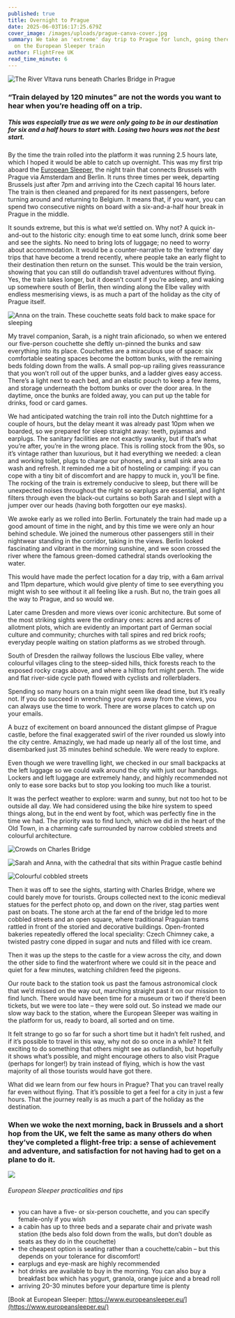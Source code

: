 ```yaml
---
published: true
title: Overnight to Prague
date: 2025-06-03T16:17:25.679Z
cover_image: /images/uploads/prague-canva-cover.jpg
summary: We take an 'extreme' day trip to Prague for lunch, going there and back
  on the European Sleeper train
author: FlightFree UK
read_time_minute: 6
---
```

![](/images/uploads/prague-canva-3-.jpg "The River Vltava runs beneath Charles Bridge in Prague")

### “Train delayed by 120 minutes” are not the words you want to hear when you’re heading off on a trip.

##### This was especially true as we were only going to be in our destination for six and a half hours to start with. Losing two hours was not the best start.

By the time the train rolled into the platform it was running 2.5 hours late, which I hoped it would be able to catch up overnight. This was my first trip aboard the [European Sleeper](https://www.europeansleeper.eu/), the night train that connects Brussels with Prague via Amsterdam and Berlin. It runs three times per week, departing Brussels just after 7pm and arriving into the Czech capital 16 hours later. The train is then cleaned and prepared for its next passengers, before turning around and returning to Belgium. It means that, if you want, you can spend two consecutive nights on board with a six-and-a-half hour break in Prague in the middle.

It sounds extreme, but this is what we’d settled on. Why not? A quick in-and-out to the historic city: enough time to eat some lunch, drink some beer and see the sights. No need to bring lots of luggage; no need to worry about accommodation. It would be a counter-narrative to the ‘extreme’ day trips that have become a trend recently, where people take an early flight to their destination then return on the sunset. This would be the train version, showing that you can still do outlandish travel adventures without flying. Yes, the train takes longer, but it doesn’t count if you’re asleep, and waking up somewhere south of Berlin, then winding along the Elbe valley with endless mesmerising views, is as much a part of the holiday as the city of Prague itself.

![](/images/uploads/european-sleeper_ahughes.jpg "Anna on the train. These couchette seats fold back to make space for sleeping")

My travel companion, Sarah, is a night train aficionado, so when we entered our five-person couchette she deftly un-pinned the bunks and saw everything into its place. Couchettes are a miraculous use of space: six comfortable seating spaces become the bottom bunks, with the remaining beds folding down from the walls. A small pop-up railing gives reassurance that you won’t roll out of the upper bunks, and a ladder gives easy access. There’s a light next to each bed, and an elastic pouch to keep a few items, and storage underneath the bottom bunks or over the door area. In the daytime, once the bunks are folded away, you can put up the table for drinks, food or card games. 

We had anticipated watching the train roll into the Dutch nighttime for a couple of hours, but the delay meant it was already past 10pm when we boarded, so we prepared for sleep straight away: teeth, pyjamas and earplugs. The sanitary facilities are not exactly swanky, but if that’s what you’re after, you’re in the wrong place. This is rolling stock from the 90s, so it’s vintage rather than luxurious, but it had everything we needed: a clean and working toilet, plugs to charge our phones, and a small sink area to wash and refresh. It reminded me a bit of hosteling or camping: if you can cope with a tiny bit of discomfort and are happy to muck in, you’ll be fine. The rocking of the train is extremely conducive to sleep, but there will be unexpected noises throughout the night so earplugs are essential, and light filters through even the black-out curtains so both Sarah and I slept with a jumper over our heads (having both forgotten our eye masks).

We awoke early as we rolled into Berlin. Fortunately the train had made up a good amount of time in the night, and by this time we were only an hour behind schedule. We joined the numerous other passengers still in their nightwear standing in the corridor, taking in the views. Berlin looked fascinating and vibrant in the morning sunshine, and we soon crossed the river where the famous green-domed cathedral stands overlooking the water. 

This would have made the perfect location for a day trip, with a 6am arrival and 11pm departure, which would give plenty of time to see everything you might wish to see without it all feeling like a rush. But no, the train goes all the way to Prague, and so would we.

Later came Dresden and more views over iconic architecture. But some of the most striking sights were the ordinary ones: acres and acres of allotment plots, which are evidently an important part of German social culture and community; churches with tall spires and red brick roofs; everyday people waiting on station platforms as we strobed through. 

South of Dresden the railway follows the luscious Elbe valley, where colourful villages cling to the steep-sided hills, thick forests reach to the exposed rocky crags above, and where a hilltop fort might perch. The wide and flat river-side cycle path flowed with cyclists and rollerbladers. 

Spending so many hours on a train might seem like dead time, but it’s really not. If you do succeed in wrenching your eyes away from the views, you can always use the time to work. There are worse places to catch up on your emails.

A buzz of excitement on board announced the distant glimpse of Prague castle, before the final exaggerated swirl of the river rounded us slowly into the city centre. Amazingly, we had made up nearly all of the lost time, and disembarked just 35 minutes behind schedule. We were ready to explore. 

Even though we were travelling light, we checked in our small backpacks at the left luggage so we could walk around the city with just our handbags. Lockers and left luggage are extremely handy, and highly recommended not only to ease sore backs but to stop you looking too much like a tourist.

It was the perfect weather to explore: warm and sunny, but not too hot to be outside all day. We had considered using the bike hire system to speed things along, but in the end went by foot, which was perfectly fine in the time we had. The priority was to find lunch, which we did in the heart of the Old Town, in a charming cafe surrounded by narrow cobbled streets and colourful architecture. 

![](/images/uploads/img_1976.jpg "Crowds on Charles Bridge")

![](/images/uploads/img_1982.jpg "Sarah and Anna, with the cathedral that sits within Prague castle behind")

![](/images/uploads/prague-canva-2-.jpg "Colourful cobbled streets")

Then it was off to see the sights, starting with Charles Bridge, where we could barely move for tourists. Groups collected next to the iconic medieval statues for the perfect photo op, and down on the river, stag parties went past on boats. The stone arch at the far end of the bridge led to more cobbled streets and an open square, where traditional Praguian trams rattled in front of the storied and decorative buildings. Open-fronted bakeries repeatedly offered the local speciality: Czech Chimney cake, a twisted pastry cone dipped in sugar and nuts and filled with ice cream. 

Then it was up the steps to the castle for a view across the city, and down the other side to find the waterfront where we could sit in the peace and quiet for a few minutes, watching children feed the pigeons. 

Our route back to the station took us past the famous astronomical clock that we’d missed on the way out, marching straight past it on our mission to find lunch. There would have been time for a museum or two if there’d been tickets, but we were too late – they were sold out. So instead we made our slow way back to the station, where the European Sleeper was waiting in the platform for us, ready to board, all sorted and on time.

It felt strange to go so far for such a short time but it hadn’t felt rushed, and if it’s possible to travel in this way, why not do so once in a while? It felt exciting to do something that others might see as outlandish, but hopefully it shows what’s possible, and might encourage others to also visit Prague (perhaps for longer!) by train instead of flying, which is how the vast majority of all those tourists would have got there.

What did we learn from our few hours in Prague? That you can travel really far even without flying. That it’s possible to get a feel for a city in just a few hours. That the journey really is as much a part of the holiday as the destination. 

### When we woke the next morning, back in Brussels and a short hop from the UK, we felt the same as many others do when they’ve completed a flight-free trip: a sense of achievement and adventure, and satisfaction for not having had to get on a plane to do it.

![](/images/uploads/euro-express_ahughes.jpg)

###### European Sleeper practicalities and tips

* you can have a five- or six-person couchette, and you can specify female-only if you wish
* a cabin has up to three beds and a separate chair and private wash station (the beds also fold down from the walls, but don’t double as seats as they do in the couchette)
* the cheapest option is seating rather than a couchette/cabin – but this depends on your tolerance for discomfort!
* earplugs and eye-mask are highly recommended
* hot drinks are available to buy in the morning. You can also buy a breakfast box which has yogurt, granola, orange juice and a bread roll
* arriving 20-30 minutes before your departure time is plenty

[Book at European Sleeper: https://www.europeansleeper.eu/](https://www.europeansleeper.eu/)